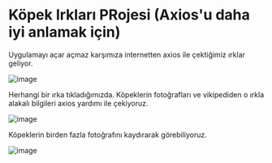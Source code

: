 # Köpek Irkları PRojesi (Axios'u daha iyi anlamak için)

Uygulamayı açar açmaz karşımıza internetten axios ile çektiğimiz ırklar geliyor.


![image](https://i.hizliresim.com/fk6ikr5.png)


Herhangi bir ırka tıkladığımızda. Köpeklerin fotoğrafları ve vikipediden o ırkla alakalı bilgileri axios yardımı ile çekiyoruz.


![image](https://i.hizliresim.com/8mjb8sn.png)

Köpeklerin birden fazla fotoğrafını kaydırarak görebiliyoruz.

![image](https://i.hizliresim.com/8nsfnym.png)
